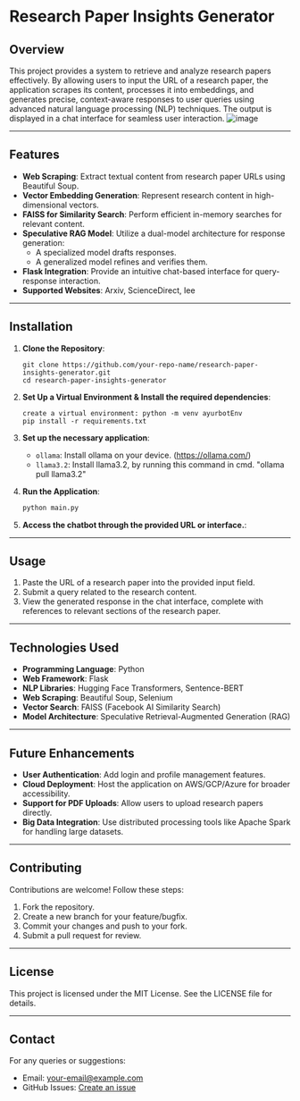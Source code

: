 # Research Paper Insights Generator

## Overview
This project provides a system to retrieve and analyze research papers effectively. By allowing users to input the URL of a research paper, the application scrapes its content, processes it into embeddings, and generates precise, context-aware responses to user queries using advanced natural language processing (NLP) techniques. The output is displayed in a chat interface for seamless user interaction.
![image](https://github.com/user-attachments/assets/e05a2207-e5f7-47d7-a83f-c1cbbcaea67b)

---

## Features
- **Web Scraping**: Extract textual content from research paper URLs using Beautiful Soup.
- **Vector Embedding Generation**: Represent research content in high-dimensional vectors.
- **FAISS for Similarity Search**: Perform efficient in-memory searches for relevant content.
- **Speculative RAG Model**: Utilize a dual-model architecture for response generation:
  - A specialized model drafts responses.
  - A generalized model refines and verifies them.
- **Flask Integration**: Provide an intuitive chat-based interface for query-response interaction.
- **Supported Websites**: Arxiv, ScienceDirect, Iee
---

## Installation

1. **Clone the Repository**:
   ```
   git clone https://github.com/your-repo-name/research-paper-insights-generator.git
   cd research-paper-insights-generator
   ```

2. **Set Up a Virtual Environment & Install the required dependencies**:
   ```
   create a virtual environment: python -m venv ayurbotEnv
   pip install -r requirements.txt
   ```
   
3. **Set up the necessary application**:
   - `ollama`: Install ollama on your device. (https://ollama.com/)
   - `llama3.2`: Install llama3.2, by running this command in cmd. "ollama pull llama3.2"


4. **Run the Application**:
   ```bash
   python main.py
   ```

5. **Access the chatbot through the provided URL or interface.**:


---

## Usage
1. Paste the URL of a research paper into the provided input field.
2. Submit a query related to the research content.
3. View the generated response in the chat interface, complete with references to relevant sections of the research paper.

---

## Technologies Used
- **Programming Language**: Python
- **Web Framework**: Flask
- **NLP Libraries**: Hugging Face Transformers, Sentence-BERT
- **Web Scraping**: Beautiful Soup, Selenium
- **Vector Search**: FAISS (Facebook AI Similarity Search)
- **Model Architecture**: Speculative Retrieval-Augmented Generation (RAG)

---


## Future Enhancements
- **User Authentication**: Add login and profile management features.
- **Cloud Deployment**: Host the application on AWS/GCP/Azure for broader accessibility.
- **Support for PDF Uploads**: Allow users to upload research papers directly.
- **Big Data Integration**: Use distributed processing tools like Apache Spark for handling large datasets.

---

## Contributing
Contributions are welcome! Follow these steps:
1. Fork the repository.
2. Create a new branch for your feature/bugfix.
3. Commit your changes and push to your fork.
4. Submit a pull request for review.

---

## License
This project is licensed under the MIT License. See the LICENSE file for details.

---

## Contact
For any queries or suggestions:
- Email: [your-email@example.com](mailto:your-email@example.com)
- GitHub Issues: [Create an issue](https://github.com/your-repo-name/research-paper-insights-generator/issues)
